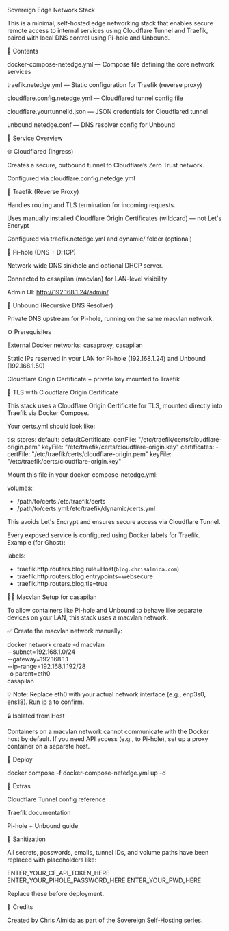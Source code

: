  Sovereign Edge Network Stack

This is a minimal, self-hosted edge networking stack that enables secure remote access to internal services using Cloudflare Tunnel and Traefik, paired with local DNS control using Pi-hole and Unbound.

📁 Contents

docker-compose-netedge.yml — Compose file defining the core network services

traefik.netedge.yml — Static configuration for Traefik (reverse proxy)

cloudflare.config.netedge.yml — Cloudflared tunnel config file

cloudflare.yourtunnelid.json — JSON credentials for Cloudflared tunnel

unbound.netedge.conf — DNS resolver config for Unbound

🚦 Service Overview

🌐 Cloudflared (Ingress)

Creates a secure, outbound tunnel to Cloudflare’s Zero Trust network.

Configured via cloudflare.config.netedge.yml

🔁 Traefik (Reverse Proxy)

Handles routing and TLS termination for incoming requests.

Uses manually installed Cloudflare Origin Certificates (wildcard) — not Let's Encrypt

Configured via traefik.netedge.yml and dynamic/ folder (optional)

🧱 Pi-hole (DNS + DHCP)

Network-wide DNS sinkhole and optional DHCP server.

Connected to casapilan (macvlan) for LAN-level visibility

Admin UI: http://192.168.1.24/admin/

🧠 Unbound (Recursive DNS Resolver)

Private DNS upstream for Pi-hole, running on the same macvlan network.

⚙️ Prerequisites

External Docker networks: casaproxy, casapilan

Static IPs reserved in your LAN for Pi-hole (192.168.1.24) and Unbound (192.168.1.50)

Cloudflare Origin Certificate + private key mounted to Traefik

🔐 TLS with Cloudflare Origin Certificate

This stack uses a Cloudflare Origin Certificate for TLS, mounted directly into Traefik via Docker Compose.

Your certs.yml should look like:

tls:
  stores:
    default:
      defaultCertificate:
        certFile: "/etc/traefik/certs/cloudflare-origin.pem"
        keyFile: "/etc/traefik/certs/cloudflare-origin.key"
  certificates:
    - certFile: "/etc/traefik/certs/cloudflare-origin.pem"
      keyFile: "/etc/traefik/certs/cloudflare-origin.key"

Mount this file in your docker-compose-netedge.yml:

volumes:
  - /path/to/certs:/etc/traefik/certs
  - /path/to/certs.yml:/etc/traefik/dynamic/certs.yml

This avoids Let's Encrypt and ensures secure access via Cloudflare Tunnel.

Every exposed service is configured using Docker labels for Traefik. Example (for Ghost):

labels:
  - traefik.http.routers.blog.rule=Host(`blog.chrisalmida.com`)
  - traefik.http.routers.blog.entrypoints=websecure
  - traefik.http.routers.blog.tls=true

🧑‍🔧 Macvlan Setup for casapilan

To allow containers like Pi-hole and Unbound to behave like separate devices on your LAN, this stack uses a macvlan network.

✅ Create the macvlan network manually:

docker network create -d macvlan \
  --subnet=192.168.1.0/24 \
  --gateway=192.168.1.1 \
  --ip-range=192.168.1.192/28 \
  -o parent=eth0 \
  casapilan

💡 Note: Replace eth0 with your actual network interface (e.g., enp3s0, ens18). Run ip a to confirm.

🔒 Isolated from Host

Containers on a macvlan network cannot communicate with the Docker host by default. If you need API access (e.g., to Pi-hole), set up a proxy container on a separate host.

🚀 Deploy

docker compose -f docker-compose-netedge.yml up -d

🧰 Extras

Cloudflare Tunnel config reference

Traefik documentation

Pi-hole + Unbound guide

🧼 Sanitization

All secrets, passwords, emails, tunnel IDs, and volume paths have been replaced with placeholders like:

ENTER_YOUR_CF_API_TOKEN_HERE
ENTER_YOUR_PIHOLE_PASSWORD_HERE
ENTER_YOUR_PWD_HERE

Replace these before deployment.

🧭 Credits

Created by Chris Almida as part of the Sovereign Self-Hosting series.